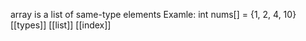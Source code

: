array is a list of same-type elements
Examle: int nums[] = {1, 2, 4, 10}
[[types]] [[list]] [[index]]